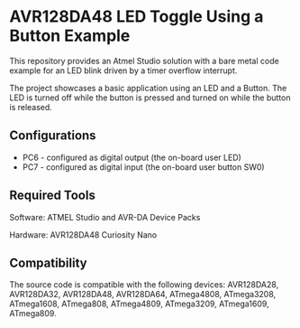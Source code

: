 # AVR128DA48 LED Toggle Using a Button Example

This repository provides an Atmel Studio solution with a bare metal code example for an LED blink driven by a timer overflow interrupt. 

The project showcases a basic application using an LED and a Button. The LED is turned off while the button is pressed and turned on while the button is released.

## Configurations

* PC6 - configured as digital output (the on-board user LED)
* PC7 - configured as digital input (the on-board user button SW0)

## Required Tools 

Software: ATMEL Studio and AVR-DA Device Packs

Hardware: AVR128DA48 Curiosity Nano


## Compatibility
The source code is compatible with the following devices: AVR128DA28, AVR128DA32, AVR128DA48, AVR128DA64, ATmega4808, ATmega3208, ATmega1608, ATmega808, ATmega4809, ATmega3209, ATmega1609, ATmega809.
